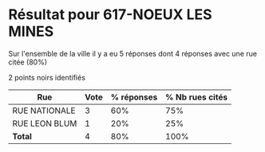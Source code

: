 # Résultat pour 617-NOEUX LES MINES

Sur l'ensemble de la ville il y a eu 5 réponses dont 4 réponses avec une rue citée (80%)

2 points noirs identifiés

| Rue | Vote | % réponses | % Nb rues cités|
|-----|------|------------|----------------|
| RUE NATIONALE | 3 | 60% | 75%|
| RUE LEON BLUM | 1 | 20% | 25%|
| **Total** | 4 | 80% | 100%|
